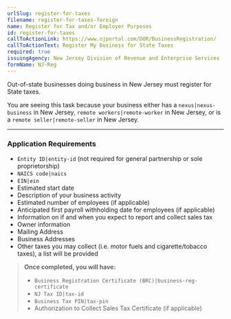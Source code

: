 ```yaml
---
urlSlug: register-for-taxes
filename: register-for-taxes-foreign
name: Register for Tax and/or Employer Purposes
id: register-for-taxes
callToActionLink: https://www.njportal.com/DOR/BusinessRegistration/
callToActionText: Register My Business for State Taxes
required: true
issuingAgency: New Jersey Division of Revenue and Enterprise Services
formName: NJ-Reg
---
```


Out-of-state businesses doing business in New Jersey must register for State taxes.

You are seeing this task because your business either has a `nexus|nexus-business` in New Jersey, `remote workers|remote-worker` in New Jersey, or is a `remote seller|remote-seller` in New Jersey.

---

### Application Requirements

- `Entity ID|entity-id` (not required for general partnership or sole proprietorship)
- `NAICS code|naics`
- `EIN|ein`
- Estimated start date
- Description of your business activity
- Estimated number of employees (if applicable)
- Anticipated first payroll withholding date for employees (if applicable)
- Information on if and when you expect to report and collect sales tax
- Owner information
- Mailing Address
- Business Addresses
- Other taxes you may collect (i.e. motor fuels and cigarette/tobacco taxes), a list will be provided

> **Once completed, you will have:**
>
> - `Business Registration Certificate (BRC)|business-reg-certificate`
> - `NJ Tax ID|tax-id`
> - `Business Tax PIN|tax-pin`
> - Authorization to Collect Sales Tax Certificate (if applicable)
